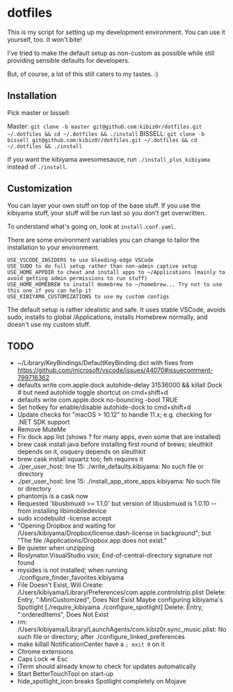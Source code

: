 # dotfiles

This is my script for setting up my development environment. You can use it yourself, too. It won't bite!

I've tried to make the default setup as non-custom as possible while still providing sensible defaults for developers.

But, of course, a lot of this still caters to my tastes. :)

## Installation

Pick master or bissell:

Master: `git clone -b master git@github.com:kibiz0r/dotfiles.git ~/.dotfiles && cd ~/.dotfiles && ./install`
BISSELL: `git clone -b bissell git@github.com:kibiz0r/dotfiles.git ~/.dotfiles && cd ~/.dotfiles && ./install`

If you want the kibiyama awesomesauce, run `./install_plus_kibiyama` instead of `./install`.

## Customization

You can layer your own stuff on top of the base stuff. If you use the kibiyama stuff, your stuff will be run last so you don't get overwritten.

To understand what's going on, look at `install.conf.yaml`.

There are some environment variables you can change to tailor the installation to your environment.

```
USE_VSCODE_INSIDERS to use bleeding-edge VSCode
USE_SUDO to do full setup rather than non-admin captive setup
USE_HOME_APPDIR to cheat and install apps to ~/Applications (mainly to avoid getting admin permissions to run stuff)
USE_HOME_HOMEBREW to install Homebrew to ~/homebrew... Try not to use this one if you can help it
USE_KIBIYAMA_CUSTOMIZATIONS to use my custom configs
```

The default setup is rather idealistic and safe. It uses stable VSCode, avoids sudo, installs to global /Applications, installs Homebrew normally, and doesn't use my custom stuff.

## TODO

- ~/Library/KeyBindings/DefaultKeyBinding.dict with fixes from https://github.com/microsoft/vscode/issues/44070#issuecomment-799716362
- defaults write com.apple.dock autohide-delay 31536000 && killall Dock # but need autohide toggle shortcut on cmd+shift+d
- defaults write com.apple.dock no-bouncing -bool TRUE
- Set hotkey for enable/disable autohide-dock to cmd+shift+d
- Update checks for "macOS > 10.12" to handle 11.x; e.g. checking for .NET SDK support
- Remove MuteMe
- Fix dock app list (shows ? for many apps, even some that are installed)
- brew cask install java before installing first round of brews; sleuthkit depends on it, osquery depends on sleuthkit
- brew cask install xquartz too; feh requires it
- ./per_user_host: line 15: ./write_defaults.kibiyama: No such file or directory
- ./per_user_host: line 15: ./install_app_store_apps.kibiyama: No such file or directory
- phantomjs is a cask now
- Requested 'libusbmuxd >= 1.1.0' but version of libusbmuxd is 1.0.10 -- from installing libimobiledevice
- sudo xcodebuild -license accept
- "Opening Dropbox and waiting for /Users/kibiyama/Dropbox/license.dash-license in background"; but "The file /Applications/Dropbox.app does not exist."
- Be quieter when unzipping
- Roslynator.VisualStudio.vsix; End-of-central-directory signature not found
- mysides is not installed; when running ./configure_finder_favorites.kibiyama
- File Doesn't Exist, Will Create: /Users/kibiyama/Library/Preferences/com.apple.controlstrip.plist
  Delete: Entry, ":MiniCustomized", Does Not Exist
  Maybe configuring kibiyama's Spotlight [./require_kibiyama ./configure_spotlight]
  Delete: Entry, ":orderedItems", Does Not Exist
- rm: /Users/kibiyama/Library/LaunchAgents/com.kibiz0r.sync_music.plist: No such file or directory; after ./configure_linked_preferences
- make killall NotificationCenter have a `; exit 0` on it
- Chrome extensions
- Caps Lock => Esc
- iTerm should already know to check for updates automatically
- Start BetterTouchTool on start-up
- hide_spotlight_icon breaks Spotlight completely on Mojave
